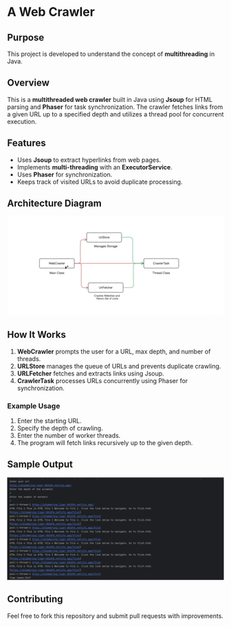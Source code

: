 # A Web Crawler

## Purpose

This project is developed to understand the concept of **multithreading** in Java.

## Overview

This is a **multithreaded web crawler** built in Java using **Jsoup** for HTML parsing and **Phaser** for task
synchronization. The crawler fetches links from a given URL up to a specified depth and utilizes a thread pool for
concurrent execution.

## Features

- Uses **Jsoup** to extract hyperlinks from web pages.
- Implements **multi-threading** with an **ExecutorService**.
- Uses **Phaser** for synchronization.
- Keeps track of visited URLs to avoid duplicate processing.

## Architecture Diagram

![Architecture Diagram](architecture.png)

## How It Works

1. **WebCrawler** prompts the user for a URL, max depth, and number of threads.
2. **URLStore** manages the queue of URLs and prevents duplicate crawling.
3. **URLFetcher** fetches and extracts links using Jsoup.
4. **CrawlerTask** processes URLs concurrently using Phaser for synchronization.

### Example Usage

1. Enter the starting URL.
2. Specify the depth of crawling.
3. Enter the number of worker threads.
4. The program will fetch links recursively up to the given depth.

## Sample Output

![Architecture Diagram](sample.png)

## Contributing

Feel free to fork this repository and submit pull requests with improvements.

